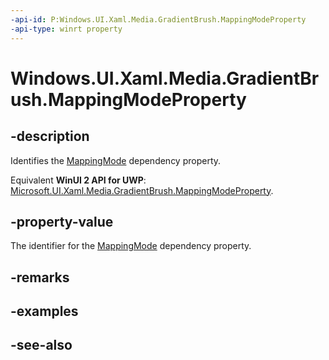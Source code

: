 ```yaml
---
-api-id: P:Windows.UI.Xaml.Media.GradientBrush.MappingModeProperty
-api-type: winrt property
---
```


<!-- Property syntax
public Windows.UI.Xaml.DependencyProperty MappingModeProperty { get; }
-->

# Windows.UI.Xaml.Media.GradientBrush.MappingModeProperty

## -description
Identifies the [MappingMode](gradientbrush_mappingmode.md) dependency property.

Equivalent **WinUI 2 API for UWP**: [Microsoft.UI.Xaml.Media.GradientBrush.MappingModeProperty](/windows/winui/api/microsoft.ui.xaml.media.gradientbrush.mappingmodeproperty).

## -property-value
The identifier for the [MappingMode](gradientbrush_mappingmode.md) dependency property.

## -remarks

## -examples

## -see-also
